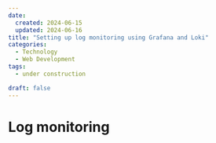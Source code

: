 ```yaml
---
date:
  created: 2024-06-15
  updated: 2024-06-16
title: "Setting up log monitoring using Grafana and Loki"
categories:
  - Technology
  - Web Development
tags:
  - under construction

draft: false
---
```

<!-- more -->
# Log monitoring

